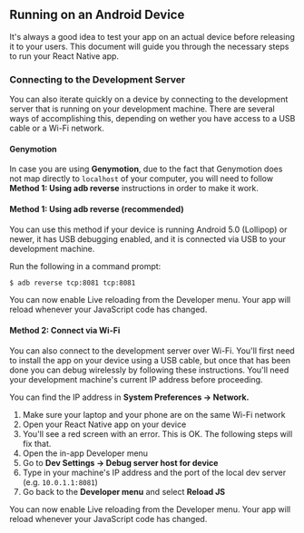 ## Running on an Android Device

It's always a good idea to test your app on an actual device before releasing it to your users. This document will guide you through the necessary steps to run your React Native app.

### Connecting to the Development Server

You can also iterate quickly on a device by connecting to the development server that is running on your development machine. There are several ways of accomplishing this, depending on wether you have access to a USB cable or a Wi-Fi network.

#### Genymotion

In case you are using **Genymotion**, due to the fact that Genymotion does not map directly to `localhost` of your computer, you will need to follow **Method 1: Using adb reverse** instructions in order to make it work.

#### Method 1: Using adb reverse (recommended)

You can use this method if your device is running Android 5.0 (Lollipop) or newer, it has USB debugging enabled, and it is connected via USB to your development machine.

Run the following in a command prompt:

```bash
$ adb reverse tcp:8081 tcp:8081
```

You can now enable Live reloading from the Developer menu. Your app will reload whenever your JavaScript code has changed.

#### Method 2: Connect via Wi-Fi

You can also connect to the development server over Wi-Fi. You'll first need to install the app on your device using a USB cable, but once that has been done you can debug wirelessly by following these instructions. You'll need your development machine's current IP address before proceeding.

You can find the IP address in **System Preferences → Network.**

1. Make sure your laptop and your phone are on the same Wi-Fi network
2. Open your React Native app on your device
3. You'll see a red screen with an error. This is OK. The following steps will fix that.
4. Open the in-app Developer menu
5. Go to **Dev Settings → Debug server host for device**
6. Type in your machine's IP address and the port of the local dev server (e.g. `10.0.1.1:8081`)
7. Go back to the **Developer menu** and select **Reload JS**

You can now enable Live reloading from the Developer menu. Your app will reload whenever your JavaScript code has changed.
